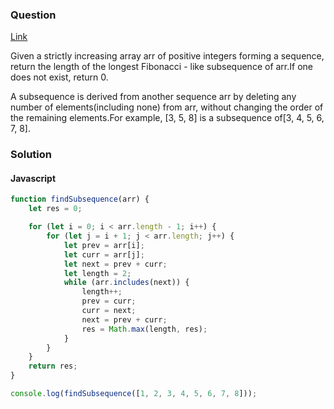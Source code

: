 ### Question 

[Link](https://leetcode.com/problems/length-of-longest-fibonacci-subsequence)

Given a strictly increasing array arr of positive integers forming a sequence, return the length of the longest Fibonacci - like subsequence of arr.If one does not exist, return 0.

A subsequence is derived from another sequence arr by deleting any number of elements(including none) from arr, without changing the order of the remaining elements.For example, [3, 5, 8] is a subsequence of[3, 4, 5, 6, 7, 8].


### Solution
#### Javascript

```js
function findSubsequence(arr) {
    let res = 0;

    for (let i = 0; i < arr.length - 1; i++) {
        for (let j = i + 1; j < arr.length; j++) {
            let prev = arr[i];
            let curr = arr[j];
            let next = prev + curr;
            let length = 2;
            while (arr.includes(next)) {
                length++;
                prev = curr;
                curr = next;
                next = prev + curr;
                res = Math.max(length, res);
            }
        }
    }
    return res;
}

console.log(findSubsequence([1, 2, 3, 4, 5, 6, 7, 8]));
```